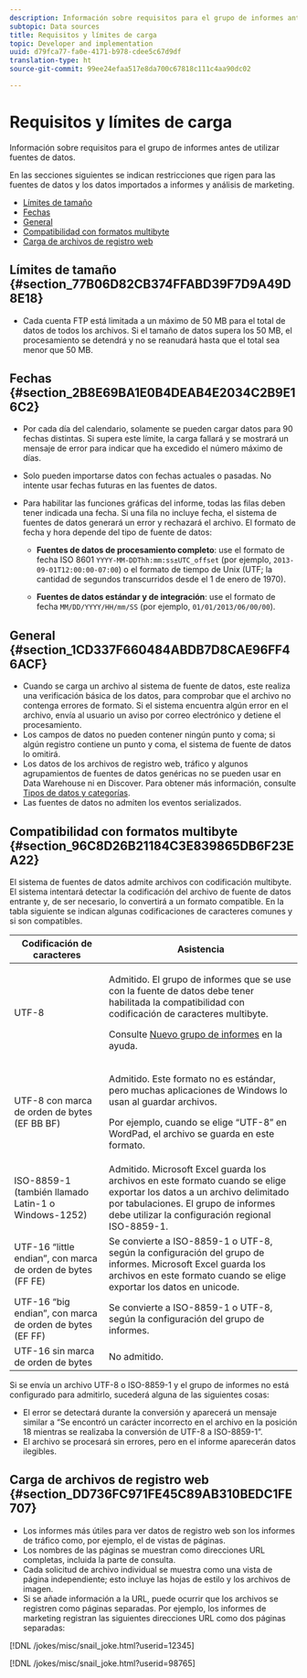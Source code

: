 ```yaml
---
description: Información sobre requisitos para el grupo de informes antes de utilizar fuentes de datos.
subtopic: Data sources
title: Requisitos y límites de carga
topic: Developer and implementation
uuid: d79fca77-fa0e-4171-b978-cdee5c67d9df
translation-type: ht
source-git-commit: 99ee24efaa517e8da700c67818c111c4aa90dc02

---
```



# Requisitos y límites de carga

Información sobre requisitos para el grupo de informes antes de utilizar fuentes de datos.

En las secciones siguientes se indican restricciones que rigen para las fuentes de datos y los datos importados a informes y análisis de marketing.

* [Límites de tamaño](/help/import/c-data-sources/datasrc-requirements.md#section_77B06D82CB374FFABD39F7D9A49D8E18)
* [Fechas](/help/import/c-data-sources/datasrc-requirements.md#section_2B8E69BA1E0B4DEAB4E2034C2B9E16C2)
* [General](/help/import/c-data-sources/datasrc-requirements.md#section_1CD337F660484ABDB7D8CAE96FF46ACF)
* [Compatibilidad con formatos multibyte](/help/import/c-data-sources/datasrc-requirements.md#section_96C8D26B21184C3E839865DB6F23EA22)
* [Carga de archivos de registro web](/help/import/c-data-sources/datasrc-requirements.md#section_DD736FC971FE45C89AB310BEDC1FE707)

## Límites de tamaño {#section_77B06D82CB374FFABD39F7D9A49D8E18}

* Cada cuenta FTP está limitada a un máximo de 50 MB para el total de datos de todos los archivos. Si el tamaño de datos supera los 50 MB, el procesamiento se detendrá y no se reanudará hasta que el total sea menor que 50 MB.

## Fechas {#section_2B8E69BA1E0B4DEAB4E2034C2B9E16C2}

* Por cada día del calendario, solamente se pueden cargar datos para 90 fechas distintas. Si supera este límite, la carga fallará y se mostrará un mensaje de error para indicar que ha excedido el número máximo de días.
* Solo pueden importarse datos con fechas actuales o pasadas. No intente usar fechas futuras en las fuentes de datos.
* Para habilitar las funciones gráficas del informe, todas las filas deben tener indicada una fecha. Si una fila no incluye fecha, el sistema de fuentes de datos generará un error y rechazará el archivo. El formato de fecha y hora depende del tipo de fuente de datos:

   * **Fuentes de datos de procesamiento completo**: use el formato de fecha ISO 8601 `YYYY-MM-DDThh:mm:ss±UTC_offset` (por ejemplo, `2013-09-01T12:00:00-07:00`) o el formato de tiempo de Unix (UTF; la cantidad de segundos transcurridos desde el 1 de enero de 1970).

   * **Fuentes de datos estándar y de integración**: use el formato de fecha `MM/DD/YYYY/HH/mm/SS` (por ejemplo, `01/01/2013/06/00/00`).

## General {#section_1CD337F660484ABDB7D8CAE96FF46ACF}

* Cuando se carga un archivo al sistema de fuente de datos, este realiza una verificación básica de los datos, para comprobar que el archivo no contenga errores de formato. Si el sistema encuentra algún error en el archivo, envía al usuario un aviso por correo electrónico y detiene el procesamiento.
* Los campos de datos no pueden contener ningún punto y coma; si algún registro contiene un punto y coma, el sistema de fuente de datos lo omitirá.
* Los datos de los archivos de registro web, tráfico y algunos agrupamientos de fuentes de datos genéricas no se pueden usar en Data Warehouse ni en Discover. Para obtener más información, consulte [Tipos de datos y categorías](/help/import/c-data-sources/c-datasrc-types/datasrc-categories.md).
* Las fuentes de datos no admiten los eventos serializados.

## Compatibilidad con formatos multibyte {#section_96C8D26B21184C3E839865DB6F23EA22}

El sistema de fuentes de datos admite archivos con codificación multibyte. El sistema intentará detectar la codificación del archivo de fuente de datos entrante y, de ser necesario, lo convertirá a un formato compatible. En la tabla siguiente se indican algunas codificaciones de caracteres comunes y si son compatibles.

<table id="table_F9E685D7EEAB49A9ABAD622AE630EC21"> 
 <thead> 
  <tr> 
   <th colname="col1" class="entry"> Codificación de caracteres </th> 
   <th colname="col2" class="entry"> Asistencia </th> 
  </tr> 
 </thead>
 <tbody> 
  <tr> 
   <td colname="col1"> UTF-8 </td> 
   <td colname="col2"> <p>Admitido. El grupo de informes que se use con la fuente de datos debe tener habilitada la compatibilidad con codificación de caracteres multibyte. </p> <p>Consulte <a href="https://marketing.adobe.com/resources/help/es_ES/reference/new_report_suite.html"  >Nuevo grupo de informes</a> en la ayuda. </p> </td> 
  </tr> 
  <tr> 
   <td colname="col1"> UTF-8 con marca de orden de bytes (EF BB BF) </td> 
   <td colname="col2"> <p>Admitido. Este formato no es estándar, pero muchas aplicaciones de Windows lo usan al guardar archivos. </p> <p>Por ejemplo, cuando se elige “UTF-8” en WordPad, el archivo se guarda en este formato. </p> </td> 
  </tr> 
  <tr> 
   <td colname="col1"> ISO-8859-1 (también llamado Latin-1 o Windows-1252) </td> 
   <td colname="col2"> Admitido. Microsoft Excel guarda los archivos en este formato cuando se elige exportar los datos a un archivo delimitado por tabulaciones. El grupo de informes debe utilizar la configuración regional ISO-8859-1. </td> 
  </tr> 
  <tr> 
   <td colname="col1"> UTF-16 “little endian”, con marca de orden de bytes (FF FE) </td> 
   <td colname="col2"> Se convierte a ISO-8859-1 o UTF-8, según la configuración del grupo de informes. Microsoft Excel guarda los archivos en este formato cuando se elige exportar los datos en unicode. </td> 
  </tr> 
  <tr> 
   <td colname="col1"> UTF-16 “big endian”, con marca de orden de bytes (EF FF) </td> 
   <td colname="col2"> Se convierte a ISO-8859-1 o UTF-8, según la configuración del grupo de informes. </td> 
  </tr> 
  <tr> 
   <td colname="col1"> UTF-16 sin marca de orden de bytes </td> 
   <td colname="col2"> No admitido. </td> 
  </tr> 
 </tbody> 
</table>

Si se envía un archivo UTF-8 o ISO-8859-1 y el grupo de informes no está configurado para admitirlo, sucederá alguna de las siguientes cosas:

* El error se detectará durante la conversión y aparecerá un mensaje similar a “Se encontró un carácter incorrecto en el archivo en la posición 18 mientras se realizaba la conversión de UTF-8 a ISO-8859-1”.
* El archivo se procesará sin errores, pero en el informe aparecerán datos ilegibles.

## Carga de archivos de registro web {#section_DD736FC971FE45C89AB310BEDC1FE707}

* Los informes más útiles para ver datos de registro web son los informes de tráfico como, por ejemplo, el de vistas de páginas.
* Los nombres de las páginas se muestran como direcciones URL completas, incluida la parte de consulta.
* Cada solicitud de archivo individual se muestra como una vista de página independiente; esto incluye las hojas de estilo y los archivos de imagen.
* Si se añade información a la URL, puede ocurrir que los archivos se registren como páginas separadas. Por ejemplo, los informes de marketing registran las siguientes direcciones URL como dos páginas separadas:

[!DNL /jokes/misc/snail_joke.html?userid=12345]

[!DNL /jokes/misc/snail_joke.html?userid=98765]
